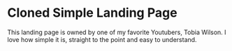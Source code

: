 # Cloned Simple Landing Page
This landing page is owned by one of my favorite Youtubers, Tobia Wilson. I love how simple it is, straight to the point and easy to understand. 
